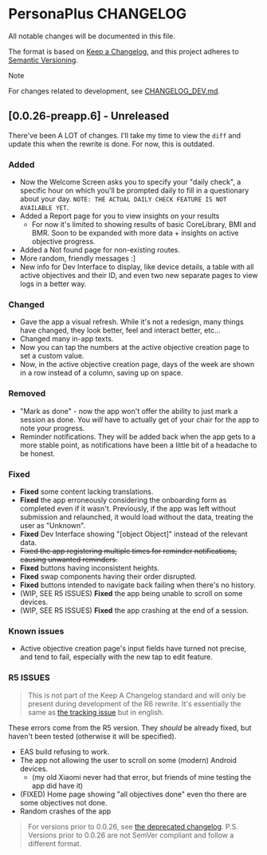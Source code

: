 # PersonaPlus CHANGELOG
<!--
P.S.: Changelog is managed by the owner only, thanks. One task less for you!
-->

All notable changes will be documented in this file.

The format is <!--mostly--> based on [Keep a Changelog](https://keepachangelog.com/en/1.1.0/),
and this project adheres to [Semantic Versioning](https://semver.org/spec/v2.0.0.html).

> [!NOTE]
> For changes related to development, see [CHANGELOG_DEV.md](CHANGELOG_DEV.md).

## [0.0.26-preapp.6] - Unreleased

There've been A LOT of changes. I'll take my time to view the `diff` and update this when the rewrite is done. For now, this is outdated.

### Added

- Now the Welcome Screen asks you to specify your "daily check", a specific hour on which you'll be prompted daily to fill in a questionary about your day. `NOTE: THE ACTUAL DAILY CHECK FEATURE IS NOT AVAILABLE YET`.
- Added a Report page for you to view insights on your results
  - For now it's limited to showing results of basic CoreLibrary, BMI and BMR. Soon to be expanded with more data + insights on active objective progress.
- Added a Not found page for non-existing routes.
- More random, friendly messages :]
- New info for Dev Interface to display, like device details, a table with all active objectives and their ID, and even two new separate pages to view logs in a better way.

### Changed

- Gave the app a visual refresh. While it's not a redesign, many things have changed, they look better, feel and interact better, etc...
- Changed many in-app texts.
- Now you can tap the numbers at the active objective creation page to set a custom value.
- Now, in the active objective creation page, days of the week are shown in a row instead of a column, saving up on space.

### Removed

- "Mark as done" - now the app won't offer the ability to just mark a session as done. You _will_ have to actually get of your chair for the app to note your progress.
- Reminder notifications. They will be added back when the app gets to a more stable point, as notifications have been a little bit of a headache to be honest.

### Fixed

- **Fixed** some content lacking translations.
- **Fixed** the app erroneously considering the onboarding form as completed even if it wasn't. Previously, if the app was left without submission and relaunched, it would load without the data, treating the user as "Unknown".
- **Fixed** Dev Interface showing "[object Object]" instead of the relevant data.
- ~~Fixed the app registering multiple times for reminder notifications, causing unwanted reminders.~~
- **Fixed** buttons having inconsistent heights.
- **Fixed** swap components having their order disrupted.
- **Fixed** buttons intended to navigate back failing when there's no history.
- (WIP, SEE R5 ISSUES) **Fixed** the app being unable to scroll on some devices.
- (WIP, SEE R5 ISSUES) **Fixed** the app crashing at the end of a session.

### Known issues <!-- not part of the Keep A Changelog standard -->

- Active objective creation page's input fields have turned not precise, and tend to fail, especially with the new tap to edit feature.

### R5 ISSUES

> This is not part of the Keep A Changelog standard and will only be present during development of the R6 rewrite. It's essentially the same as [the tracking issue](https://github.com/ZakaHaceCosas/personaplus/issues/3) but in english.

These errors come from the R5 version. They _should_ be already fixed, but haven't been tested (otherwise it will be specified).

- EAS build refusing to work.
- The app not allowing the user to scroll on some (modern) Android devices.
  - (my old Xiaomi never had that error, but friends of mine testing the app did have it)
- (FIXED) Home page showing "all objectives done" even tho there are some objectives not done.
- Random crashes of the app

> For versions prior to 0.0.26, see [the deprecated changelog](CHANGELOG.deprecated.md).
> P.S. Versions prior to 0.0.26 are not SemVer compliant and follow a different format.
